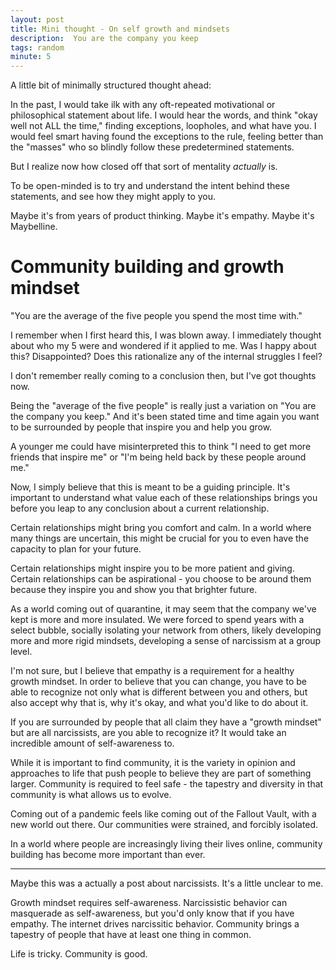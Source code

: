 ```yaml
---
layout: post
title: Mini thought - On self growth and mindsets
description:  You are the company you keep 
tags: random
minute: 5
---
```


A little bit of minimally structured thought ahead:

In the past, I would take ilk with any oft-repeated motivational or philosophical statement about life. I would hear the words, and think "okay well not ALL the time," finding exceptions, loopholes, and what have you. I would feel smart having found the exceptions to the rule, feeling better than the "masses" who so blindly follow these predetermined statements. 

But I realize now how closed off that sort of mentality _actually_ is. 

To be open-minded is to try and understand the intent behind these statements, and see how they might apply to you. 

Maybe it's from years of product thinking. Maybe it's empathy. 
Maybe it's Maybelline. 

# Community building and growth mindset

"You are the average of the five people you spend the most time with."

I remember when I first heard this, I was blown away. I immediately thought about who my 5 were and wondered if it applied to me. Was I happy about this? Disappointed? Does this rationalize any of the internal struggles I feel? 

I don't remember really coming to a conclusion then, but I've got thoughts now. 

Being the "average of the five people" is really just a variation on "You are the company you keep." And it's been stated time and time again you want to be surrounded by people that inspire you and help you grow. 

A younger me could have misinterpreted this to think "I need to get more friends that inspire me" or "I'm being held back by these people around me." 

Now, I simply believe that this is meant to be a guiding principle. It's important to understand what value each of these relationships brings you before you leap to any conclusion about a current relationship. 

Certain relationships might bring you comfort and calm. In a world where many things are uncertain, this might be crucial for you to even have the capacity to plan for your future. 

Certain relationships might inspire you to be more patient and giving. Certain relationships can be aspirational - you choose to be around them because they inspire you and show you that brighter future. 

As a world coming out of quarantine, it may seem that the company we've kept is more and more insulated. We were forced to spend years with a select bubble, socially isolating your network from others, likely developing more and more rigid mindsets, developing a sense of narcissism at a group level. 

I'm not sure, but I believe that empathy is a requirement for a healthy growth mindset. In order to believe that you can change, you have to be able to recognize not only what is different between you and others, but also accept why that is, why it's okay, and what you'd like to do about it. 

If you are surrounded by people that all claim they have a "growth mindset" but are all narcissists, are you able to recognize it? It would take an incredible amount of self-awareness to. 

While it is important to find community, it is the variety in opinion and approaches to life that push people to believe they are part of something larger. Community is required to feel safe - the tapestry and diversity in that community is what allows us to evolve. 

Coming out of a pandemic feels like coming out of the Fallout Vault, with a new world out there. Our communities were strained, and forcibly isolated. 

In a world where people are increasingly living their lives online, community building has become more important than ever. 

---

Maybe this was a actually a post about narcissists. It's a little unclear to me. 

Growth mindset requires self-awareness. Narcissistic behavior can masquerade as self-awareness, but you'd only know that if you have empathy. The internet drives narcissitic behavior. Community brings a tapestry of people that have at least one thing in common. 

Life is tricky. Community is good. 

